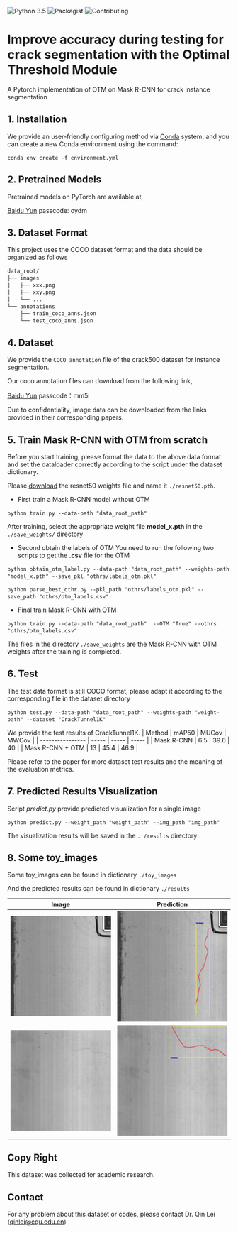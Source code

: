 ![Python 3.5](https://img.shields.io/badge/python-3.7.0-green.svg)
![Packagist](https://img.shields.io/badge/Pytorch-1.12.1-red.svg)
![Contributing](https://img.shields.io/badge/contributions-welcome-brightgreen.svg?style=flat)


# Improve accuracy during testing for crack segmentation with the Optimal Threshold Module

A Pytorch implementation of OTM on Mask R-CNN for crack instance segmentation

## 1. Installation

We provide an user-friendly configuring method via [Conda](https://docs.conda.io/en/latest/) system, and you can create a new Conda environment using the command:

```
conda env create -f environment.yml
```


## 2. Pretrained Models

Pretrained models on PyTorch are available at,

[Baidu Yun](https://pan.baidu.com/s/1ZxzhWEvcXf03aHVAqpw5Xg?pwd=oydm)
passcode: oydm



## 3. Dataset Format

This project uses the COCO dataset format and the data should be organized as follows

```
data_root/
├── images
│   ├── xxx.png
│   ├── xxy.png
│   └── ...
└── annotations
	├── train_coco_anns.json
	└── test_coco_anns.json

```

## 4. Dataset

We provide the `COCO annotation` file of the crack500 dataset for instance segmentation.

Our coco annotation files can download from the following link,

[Baidu Yun](https://pan.baidu.com/s/1TqDhRMw20VQeeMi-vHgxaA?pwd=mm5i)
passcode：mm5i

Due to confidentiality, image data can be downloaded from the links provided in their corresponding papers.

## 5. Train Mask R-CNN with OTM from scratch

Before you start training, please format the data to the above data format and set the dataloader correctly according to the script under the dataset dictionary.

Please [download](https://download.pytorch.org/models/resnet50-0676ba61.pth) the resnet50 weights file and name it `./resnet50.pth`.

- First train a Mask R-CNN model without OTM


```
python train.py --data-path "data_root_path" 
```
After training, select the appropriate weight file **model_x.pth** in the `./save_weights/` directory

- Second obtain the labels of OTM
You need to run the following two scripts to get the **.csv** file for the OTM
```
python obtain_otm_label.py --data-path "data_root_path" --weights-path "model_x.pth" --save_pkl "othrs/labels_otm.pkl"
```

```
python parse_best_othr.py --pkl_path "othrs/labels_otm.pkl" --save_path "othrs/otm_labels.csv"
```
- Final train Mask R-CNN with OTM

```
python train.py --data-path "data_root_path"  --OTM "True" --othrs "othrs/otm_labels.csv"
```
The files in the directory `./save_weights` are the Mask R-CNN with OTM weights after the training is completed.


## 6. Test

The test data format is still COCO format, please adapt it according to the corresponding file in the dataset directory

```
python test.py --data-path "data_root_path" --weights-path "weight-path" --dataset "CrackTunnel1K" 
```
We provide the test results of CrackTunnel1K.
| Method           | mAP50 | MUCov | MWCov |
| ---------------- | ----- | ----- | ----- |
| Mask R-CNN       | 6.5   | 39.6  | 40    |
| Mask R-CNN + OTM | 13    | 45.4  | 46.9  |

Please refer to the paper for more dataset test results and the meaning of the evaluation metrics.

## 7. Predicted Results Visualization

Script *predict.py* provide  predicted visualization for a single image 

```
python predict.py --weight_path "weight_path" --img_path "img_path" 
```
The visualization results will be saved in the `. /results` directory

## 8. Some toy_images

Some toy_images can be found in dictionary `./toy_images`

And the predicted results can be found in dictionary `./results`

| Image | Prediction |
| ----- | ---------- |
|  ![10004_o](toy_images/10004.jpg)     |   ![10004_p](results/10004.jpg)         |
|  ![10024_o](toy_images/10024.jpg)     |   ![10024_p](results/10024.jpg)         |



## Copy Right

This dataset was collected for academic research.

## Contact

For any problem about this dataset or codes, please contact Dr. Qin Lei (qinlei@cqu.edu.cn)

